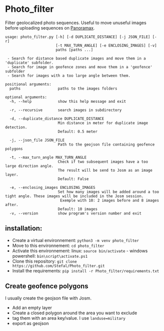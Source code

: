 # Photo_filter

Filter geolocalized photo sequences. Useful to move unuseful images before uploading sequences on [Panoramax](https://panoramax.fr/).
```
usage: photo_filter.py [-h] [-d DUPLICATE_DISTANCE] [-j JSON_FILE] [-r]
                       [-t MAX_TURN_ANGLE] [-e ENCLOSING_IMAGES] [-v]
                       paths [paths ...]

 - Search for distance based duplicate images and move them in a 'duplicate' subfolder.
 - Search for image in geofence zones and move them in a 'geofence' subfolder
 - Search for images with a too large angle between them.

positional arguments:
  paths                 paths to the images folders

optional arguments:
  -h, --help            show this help message and exit
  
  -r, --recursive       search images in subdirectory
  
  -d, --duplicate_distance DUPLICATE_DISTANCE
                        Min distance in meter for duplicate image detection.
                        Default: 0.5 meter
  
  -j, --json_file JSON_FILE
                        Path to the geojson file containing geofence polygons
 
  -t, --max_turn_angle MAX_TURN_ANGLE
                        Check if two subsequent images have a too large direction angle.
                        The result will be send to Josm as an image layer.
                        Default: False
  
  -e, --enclosing_images ENCLOSING_IMAGES
                        Set how many images will be added around a too tight angle. These images will be included in the Josm session.
                         Exemple with 10: 2 images before and 8 images after.
                        Default: 10 images
  -v, --version         show program's version number and exit
```
## installation:

+ Create a virtual environnement: `python3 -m venv photo_filter`
+ Move to this environnement: `cd photo_filter`
+ Activate this environnement: linux: `source bin/activate` - windows powershell:  `bin\script\activate.ps1`
+ Clone this repository: `git clone https://github.com/Stefal/Photo_filter.git`
+ Install the requirements: `pip install -r Photo_filter/requirements.txt`

## Create geofence polygons

I usually create the geojson file with Josm.
 - Add an empty layer
 - Create a closed polygon around the area you want to exclude
 - tag them with an area key/value. I use `landuse=military`
 - export as geojson
